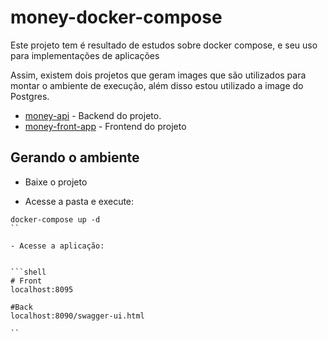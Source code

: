# money-docker-compose

Este projeto tem é resultado de estudos sobre docker compose, e seu uso para implementações de aplicações

Assim, existem dois projetos que geram images que são utilizados para montar o ambiente de execução, além disso estou utilizado a image do Postgres.

- [money-api](https://github.com/Uniliva/money-api) - Backend do projeto.
- [money-front-app](https://github.com/Uniliva/money-front-app) - Frontend do projeto

## Gerando o ambiente

- Baixe o projeto

- Acesse a pasta e execute:

```shell
docker-compose up -d
``

- Acesse a aplicação:


```shell
# Front
localhost:8095

#Back
localhost:8090/swagger-ui.html

``
